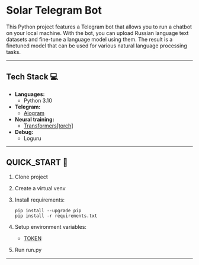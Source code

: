 # Solar Telegram Bot

This Python project features a Telegram bot that allows you to run a chatbot on your local machine. With the bot, you can upload Russian language text datasets and fine-tune a language model using them.
The result is a finetuned model that can be used for various natural language processing tasks.

--------

## Tech Stack 💻

- **Languages:**
	- Python 3.10
- **Telegram:**
	- [Aiogram](https://docs.aiogram.dev/en/latest/)
- **Neural training:**
	- [Transformers\[torch\]](https://huggingface.co/docs/transformers/index)
- **Debug:**
	- Loguru

--------

## QUICK_START 💾

1. Clone project
2. Create a virtual venv
3. Install requirements:
	```
 	pip install --upgrade pip
 	pip install -r requirements.txt
 	```
4. Setup environment variables:
	- [TOKEN](https://telegram.me/BotFather)

5. Run run.py

--------

